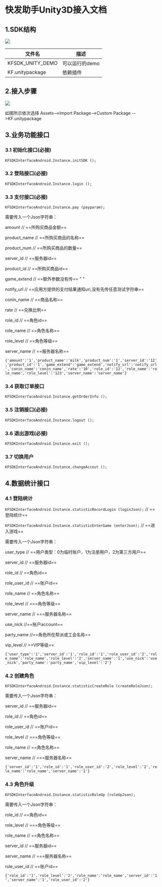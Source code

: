 # 快发助手Unity3D接入文档
## 1.SDK结构

![](C:/Users/Administrator/Desktop/t.jpg)

文件名| 描述
---|---
KFSDK_UNITY_DEMO | 可以运行的demo
KF.unitypackage |依赖插件

## 2.接入步骤

![](C:/Users/Administrator/Desktop/b.jpg)

如图所示依次选择 Assets-->Import Package-->Custom Package -->KF.unitypackage

## 3.业务功能接口

### 3.1 初始化接口(必接)

`KFSDKInterfaceAndroid.Instance.initSDK ();`

### 3.2 登陆接口(必接)

`KFSDKInterfaceAndroid.Instance.login ();`

### 3.3 支付接口(必接)

`KFSDKInterfaceAndroid.Instance.pay (payparam);`

需要传入一个Json字符串：

amount // ==所购买商品金额==

product_name  // ==所购买商品的名称==

product_num // ==所购买商品的数量==

server_id // ==服务器id== 

product_id // ==所购买商品id==

game_extend // ==额外参数没有传== " "

notify_url // ==应用方提供的支付结果通知uri,没有先传任意测试字符串==

conin_name  // ==商品名称==

rate // ==兑换比例==

role_id // ==角色id==

role_name // ==角色名称==

role_level // ==角色等级==

server_name // ==服务器名称==


`{'amount':'1','product_name':'milk','product_num':'1','server_id':'12','product_id':'1','game_extend':'game_extend','notify_url':'notify_url','conin_name':'conin_name','rate':'10','role_id':'12','role_name':'role_name','role_level':'123','server_name':'server_name'}`

### 3.4 获取订单接口

`KFSDKInterfaceAndroid.Instance.getOrderInfo ();`

### 3.5 注销接口(必接)

`KFSDKInterfaceAndroid.Instance.logout ();`

### 3.6 退出游戏(必接)

`KFSDKInterfaceAndroid.Instance.exit ();`

### 3.7 切换用户

`KFSDKInterfaceAndroid.Instance.changeAccout ();`

## 4.数据统计接口

### 4.1 登陆统计

`KFSDKInterfaceAndroid.Instance.statisticRecordLogin (loginJson);` // ==登陆统计==

`KFSDKInterfaceAndroid.Instance.statisticEnterGame (enterJson);` // ==进入游戏==

需要传入一个Json字符串：

user_type // ==用户类型：0为临时账户，1为注册用户，2为第三方用户==

server_id // ==服务器id==

role_id // ==角色id==

role_user_id // ==账户id==

role_name // ==角色名称==

role_level // ===角色等级==

server_name // ===服务器名称==

use_nick //==账户account==

party_name //==角色所在帮派或工会名称==

vip_level // ==VIP等级==


`{'user_type':'1','server_id':'1','role_id':'1','role_user_id':'2','role_name':'role_name','role_level':'2','server_name':'1','use_nick':'use_nick','party_name':'party_name','vip_level':'2'}`

### 4.2 创建角色

`KFSDKInterfaceAndroid.Instance.statisticCreateRole (createRoleJson);`

需要传入一个Json字符串：

server_id // ==服务器id==

role_id // ==角色id==

role_user_id // ==账户id==

role_level // ===角色等级==

role_name // ==角色名称==

server_name // ===服务器名称==

`{'server_id':'1','role_id':'1','role_user_id':'2','role_level':'2','role_name':'role_name','server_name':'1'}`

### 4.3 角色升级

`KFSDKInterfaceAndroid.Instance.statisticRoleUp (roleUpJson);`

需要传入一个Json字符串：

role_id // ==角色id==

role_level // ===角色等级==

role_name // ==角色名称==

server_id // ==服务器id==

server_name // ===服务器名称==

role_user_id // ==账户id==

`{'role_id':'1','role_level':'2','role_name':'role_name','server_id':'1','server_name':'1','role_user_id':'2'}`


